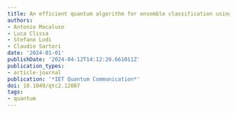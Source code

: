 ```yaml
---
title: An efficient quantum algorithm for ensemble classification using bagging
authors:
- Antonio Macaluso
- Luca Clissa
- Stefano Lodi
- Claudio Sartori
date: '2024-01-01'
publishDate: '2024-04-12T14:12:20.661011Z'
publication_types:
- article-journal
publication: '*IET Quantum Communication*'
doi: 10.1049/qtc2.12087
tags:
- quantum
---
```

